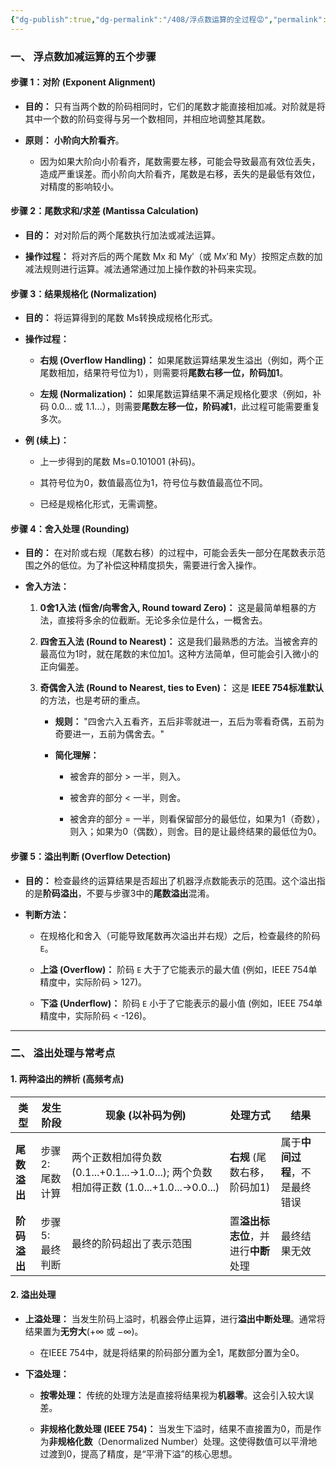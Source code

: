 ```yaml
---
{"dg-publish":true,"dg-permalink":"/408/浮点数运算的全过程😡","permalink":"/408/浮点数运算的全过程😡/","dgShowBacklinks":true,"dgShowLocalGraph":true,"dgShowInlineTitle":true}
---
```


### 一、 浮点数加减运算的五个步骤

#### 步骤 1：对阶 (Exponent Alignment)

- **目的：** 只有当两个数的阶码相同时，它们的尾数才能直接相加减。对阶就是将其中一个数的阶码变得与另一个数相同，并相应地调整其尾数。
    
- **原则：** **小阶向大阶看齐**。
    
    - 因为如果大阶向小阶看齐，尾数需要左移，可能会导致最高有效位丢失，造成严重误差。而小阶向大阶看齐，尾数是右移，丢失的是最低有效位，对精度的影响较小。

#### 步骤 2：尾数求和/求差 (Mantissa Calculation)

- **目的：** 对对阶后的两个尾数执行加法或减法运算。
    
- **操作过程：** 将对齐后的两个尾数 Mx​ 和 My′​（或 Mx′​ 和 My​）按照定点数的加减法规则进行运算。减法通常通过加上操作数的补码来实现。

#### 步骤 3：结果规格化 (Normalization)

- **目的：** 将运算得到的尾数 Ms​ 转换成规格化形式。
    
- **操作过程：**
    
    - **右规 (Overflow Handling)：** 如果尾数运算结果发生溢出（例如，两个正尾数相加，结果符号位为1），则需要将**尾数右移一位，阶码加1**。
        
    - **左规 (Normalization)：** 如果尾数运算结果不满足规格化要求（例如，补码 0.0... 或 1.1...），则需要**尾数左移一位，阶码减1**，此过程可能需要重复多次。
        
- **例 (续上)：**
    
    - 上一步得到的尾数 Ms​=0.101001 (补码)。
        
    - 其符号位为0，数值最高位为1，符号位与数值最高位不同。
        
    - 已经是规格化形式，无需调整。

#### 步骤 4：舍入处理 (Rounding)

- **目的：** 在对阶或右规（尾数右移）的过程中，可能会丢失一部分在尾数表示范围之外的低位。为了补偿这种精度损失，需要进行舍入操作。
    
- **舍入方法：**
    
    1. **0舍1入法 (恒舍/向零舍入, Round toward Zero)：** 这是最简单粗暴的方法，直接将多余的位截断。无论多余位是什么，一概舍去。
        
    2. **四舍五入法 (Round to Nearest)：** 这是我们最熟悉的方法。当被舍弃的最高位为1时，就在尾数的末位加1。这种方法简单，但可能会引入微小的正向偏差。
        
    3. **奇偶舍入法 (Round to Nearest, ties to Even)：** 这是 **IEEE 754标准默认** 的方法，也是考研的重点。
        
        - **规则：** "四舍六入五看齐，五后非零就进一，五后为零看奇偶，五前为奇要进一，五前为偶舍去。"
            
        - **简化理解：**
            
            - 被舍弃的部分 > 一半，则入。
                
            - 被舍弃的部分 < 一半，则舍。
                
            - 被舍弃的部分 = 一半，则看保留部分的最低位，如果为1（奇数），则入；如果为0（偶数），则舍。目的是让最终结果的最低位为0。

#### 步骤 5：溢出判断 (Overflow Detection)

- **目的：** 检查最终的运算结果是否超出了机器浮点数能表示的范围。这个溢出指的是**阶码溢出**，不要与步骤3中的**尾数溢出**混淆。
    
- **判断方法：**
    
    - 在规格化和舍入（可能导致尾数再次溢出并右规）之后，检查最终的阶码`E`。
        
    - **上溢 (Overflow)：** 阶码 `E` 大于了它能表示的最大值 (例如，IEEE 754单精度中，实际阶码 > 127)。
        
    - **下溢 (Underflow)：** 阶码 `E` 小于了它能表示的最小值 (例如，IEEE 754单精度中，实际阶码 < -126)。
        

---

### 二、 溢出处理与常考点

#### 1. 两种溢出的辨析 (高频考点)

|类型|发生阶段|现象 (以补码为例)|处理方式|结果|
|---|---|---|---|---|
|**尾数溢出**|步骤2: 尾数计算|两个正数相加得负数 (0.1...+0.1...→1.0...); 两个负数相加得正数 (1.0...+1.0...→0.0...)|**右规** (尾数右移，阶码加1)|属于**中间过程**，不是最终错误|
|**阶码溢出**|步骤5: 最终判断|最终的阶码超出了表示范围|置**溢出标志位**，并进行**中断**处理|最终结果无效|
#### 2. 溢出处理

- **上溢处理：** 当发生阶码上溢时，机器会停止运算，进行**溢出中断处理**。通常将结果置为**无穷大**(+∞ 或 −∞)。
    
    - 在IEEE 754中，就是将结果的阶码部分置为全1，尾数部分置为全0。
        
- **下溢处理：**
    
    - **按零处理：** 传统的处理方法是直接将结果视为**机器零**。这会引入较大误差。
        
    - **非规格化数处理 (IEEE 754)：** 当发生下溢时，结果不直接置为0，而是作为**非规格化数**（Denormalized Number）处理。这使得数值可以平滑地过渡到0，提高了精度，是“平滑下溢”的核心思想。
        
